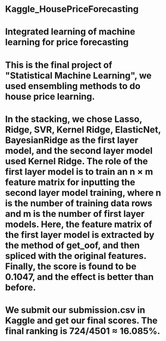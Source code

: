 # Kaggle_HousePriceForecasting
# Integrated learning of machine learning for price forecasting
# This is the final project of "Statistical Machine Learning", we used ensembling methods to do house price learning.
# In the stacking, we chose Lasso, Ridge, SVR, Kernel Ridge, ElasticNet, BayesianRidge as the first layer model, and the second layer model used Kernel Ridge. The role of the first layer model is to train an n × m feature matrix for inputting the second layer model training, where n is the number of training data rows and m is the number of first layer models. Here, the feature matrix of the first layer model is extracted by the method of get_oof, and then spliced with the original features. Finally, the score is found to be 0.1047, and the effect is better than before.
# We submit our submission.csv in Kaggle and get our final scores. The final ranking is 724/4501 ≈ 16.085%.
